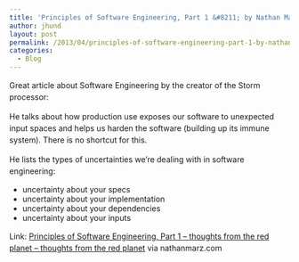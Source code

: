 ```yaml
---
title: 'Principles of Software Engineering, Part 1 &#8211; by Nathan Marz'
author: jhund
layout: post
permalink: /2013/04/principles-of-software-engineering-part-1-by-nathan-marz/
categories:
  - Blog
---
```

<span style="line-height: 1.5em;">Great article about Software Engineering by the creator of the Storm processor:</span>

<span style="line-height: 1.5em;">He talks about how production use exposes our software to unexpected input spaces and helps us harden the software (building up its immune system). There is no shortcut for this.</span>

<span style="line-height: 1.5em;">He lists the types of uncertainties we&#8217;re dealing with in software engineering:</span>

  * uncertainty about your specs
  * uncertainty about your implementation
  * uncertainty about your dependencies
  * uncertainty about your inputs

<span style="line-height: 1.5em;">Link: </span><a style="line-height: 1.5em;" href="http://nathanmarz.com/blog/principles-of-software-engineering-part-1.html">Principles of Software Engineering, Part&nbsp;1 &#8211; thoughts from the red planet &#8211; thoughts from the red planet</a><span style="line-height: 1.5em;"> via nathanmarz.com</span>